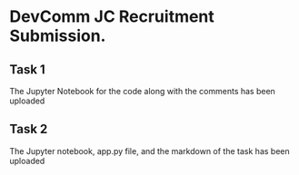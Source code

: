 # DevComm JC Recruitment Submission.

## Task 1
The Jupyter Notebook for the code along with the comments has been uploaded

## Task 2
The Jupyter notebook, app.py file, and the markdown of the task has been uploaded
